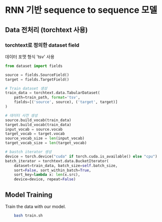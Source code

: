 # RNN 기반 sequence to sequence 모델

## Data 전처리 (torchtext 사용)
### torchtext로 정의한 dataset field
데이터 포맷 형식 'tsv' 사용
```python
from dataset import fields

source = fields.SourceField()
target = fields.TargetField()

# Train dataset 생성
train_data = torchtext.data.TabularDataset(
    path=train_path, format='tsv',
    fields=[('source', source), ('target', target)]
)

# 데이터 사전 생성
source.build_vocab(train_data)
target.build_vocab(train_data)
input_vocab = source.vocab
target_vocab = target.vocab
source_vocab_size = len(input_vocab)
target_vocab_size = len(target_vocab)

# bastch iterator 생성
device = torch.device("cuda" if torch.cuda.is_available() else "cpu")
batch_iterator = torchtext.data.BucketIterator(
    dataset=train_data, batch_size=self.batch_size,
    sort=False, sort_within_batch=True,
    sort_key=lambda x: len(x.src),
    device=device, repeat=False)
```

## Model Training
Train the data with our model.
```     sh
    bash train.sh
```
